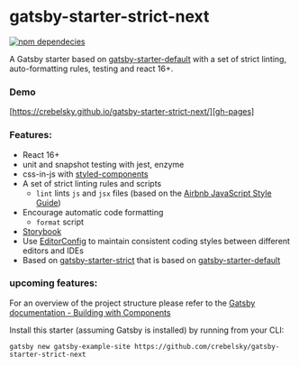 # gatsby-starter-strict-next

[![npm dependecies](https://david-dm.org/crebelsky/gatsby-starter-strict-next.svg)](https://david-dm.org/crebelsky/gatsby-starter-strict-next)

A Gatsby starter based on [gatsby-starter-default](https://github.com/gatsbyjs/gatsby-starter-default) with a set of strict linting, auto-formatting rules, testing and react 16+.
### Demo
[https://crebelsky.github.io/gatsby-starter-strict-next/][gh-pages]

### Features:

* React 16+
* unit and snapshot testing with jest, enzyme
* css-in-js with [styled-components](https://github.com/styled-components/styled-components)
* A set of strict linting rules and scripts
  * `lint` lints `js` and `jsx` files (based on the [Airbnb JavaScript Style Guide][])
* Encourage automatic code formatting
  * `format` script
* [Storybook][]
* Use [EditorConfig](http://editorconfig.org) to maintain consistent coding styles between different editors and IDEs
* Based on [gatsby-starter-strict](https://github.com/kripod/gatsby-starter-strict) that is based on [gatsby-starter-default](https://github.com/gatsbyjs/gatsby-starter-default)


### upcoming features:

For an overview of the project structure please refer to the [Gatsby documentation - Building with Components](https://www.gatsbyjs.org/docs/building-with-components/)

Install this starter (assuming Gatsby is installed) by running from your CLI:

```
gatsby new gatsby-example-site https://github.com/crebelsky/gatsby-starter-strict-next
```

[airbnb javascript style guide]: https://github.com/airbnb/javascript
[gh-pages]: https://crebelsky.github.io/gatsby-starter-strict-next/
[storybook]: https://github.com/storybooks/storybook
